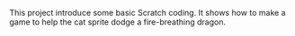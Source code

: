This project introduce some basic Scratch coding. It shows how to make a game to help the cat sprite dodge a fire-breathing dragon.
